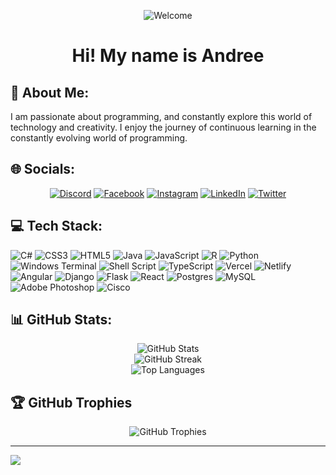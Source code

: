 <div align="center">
  
![Welcome](https://media.giphy.com/media/l0DAI3HsR6sdPPqeY/giphy.gif)
# Hi! My name is Andree

</div>

## 💫 About Me:
I am passionate about programming, and constantly explore this world of technology and creativity.  I enjoy the journey of continuous learning in the constantly evolving world of programming.

## 🌐 Socials:
<div align="center">

[![Discord](https://img.shields.io/badge/Discord-%237289DA.svg?logo=discord&logoColor=white)](https://discord.gg/fylu) [![Facebook](https://img.shields.io/badge/Facebook-%231877F2.svg?logo=Facebook&logoColor=white)](https://facebook.com/AndreeRequejo) [![Instagram](https://img.shields.io/badge/Instagram-%23E4405F.svg?logo=Instagram&logoColor=white)](https://instagram.com/andree__rd) [![LinkedIn](https://img.shields.io/badge/LinkedIn-%230077B5.svg?logo=linkedin&logoColor=white)](https://linkedin.com/in/andree-rd) [![Twitter](https://img.shields.io/badge/Twitter-%231DA1F2.svg?logo=Twitter&logoColor=white)](https://twitter.com/fyruzito)

</div>

## 💻 Tech Stack:
![C#](https://img.shields.io/badge/c%23-%23239120.svg?style=for-the-badge&logo=csharp&logoColor=white) ![CSS3](https://img.shields.io/badge/css3-%231572B6.svg?style=for-the-badge&logo=css3&logoColor=white) ![HTML5](https://img.shields.io/badge/html5-%23E34F26.svg?style=for-the-badge&logo=html5&logoColor=white) ![Java](https://img.shields.io/badge/java-%23ED8B00.svg?style=for-the-badge&logo=openjdk&logoColor=white) ![JavaScript](https://img.shields.io/badge/javascript-%23323330.svg?style=for-the-badge&logo=javascript&logoColor=%23F7DF1E) ![R](https://img.shields.io/badge/r-%23276DC3.svg?style=for-the-badge&logo=r&logoColor=white) ![Python](https://img.shields.io/badge/python-3670A0?style=for-the-badge&logo=python&logoColor=ffdd54) ![Windows Terminal](https://img.shields.io/badge/Windows%20Terminal-%234D4D4D.svg?style=for-the-badge&logo=windows-terminal&logoColor=white) ![Shell Script](https://img.shields.io/badge/shell_script-%23121011.svg?style=for-the-badge&logo=gnu-bash&logoColor=white) ![TypeScript](https://img.shields.io/badge/typescript-%23007ACC.svg?style=for-the-badge&logo=typescript&logoColor=white) ![Vercel](https://img.shields.io/badge/vercel-%23000000.svg?style=for-the-badge&logo=vercel&logoColor=white) ![Netlify](https://img.shields.io/badge/netlify-%23000000.svg?style=for-the-badge&logo=netlify&logoColor=#00C7B7) ![Angular](https://img.shields.io/badge/angular-%23DD0031.svg?style=for-the-badge&logo=angular&logoColor=white) ![Django](https://img.shields.io/badge/django-%23092E20.svg?style=for-the-badge&logo=django&logoColor=white) ![Flask](https://img.shields.io/badge/flask-%23000.svg?style=for-the-badge&logo=flask&logoColor=white) ![React](https://img.shields.io/badge/react-%2320232a.svg?style=for-the-badge&logo=react&logoColor=%2361DAFB) ![Postgres](https://img.shields.io/badge/postgres-%23316192.svg?style=for-the-badge&logo=postgresql&logoColor=white) ![MySQL](https://img.shields.io/badge/mysql-%2300000f.svg?style=for-the-badge&logo=mysql&logoColor=white) ![Adobe Photoshop](https://img.shields.io/badge/adobe%20photoshop-%2331A8FF.svg?style=for-the-badge&logo=adobe%20photoshop&logoColor=white) ![Cisco](https://img.shields.io/badge/cisco-%23049fd9.svg?style=for-the-badge&logo=cisco&logoColor=black)

## 📊 GitHub Stats:

<div align="center">

![GitHub Stats](https://github-readme-stats.vercel.app/api?username=AndreeRequejo&theme=tokyonight&hide_border=true&include_all_commits=false&count_private=false)
<br/>
![GitHub Streak](https://github-readme-streak-stats.herokuapp.com/?user=AndreeRequejo&theme=tokyonight&hide_border=true)
<br/>
![Top Languages](https://github-readme-stats.vercel.app/api/top-langs/?username=AndreeRequejo&theme=tokyonight&hide_border=true&include_all_commits=false&count_private=false&layout=compact)

</div>

## 🏆 GitHub Trophies

<div align="center">
  
![GitHub Trophies](https://github-profile-trophy.vercel.app/?username=AndreeRequejo&theme=radical&no-frame=false&no-bg=true&margin-w=4)

</div>

---
[![](https://visitcount.itsvg.in/api?id=AndreeRequejo&icon=0&color=0)](https://visitcount.itsvg.in)

